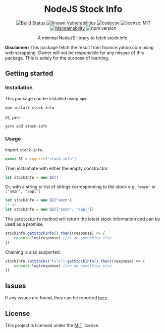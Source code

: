 <div align="center">
<h1>NodeJS Stock Info</h1>

[![Build Status](https://travis-ci.com/paul-shuvo/nodejs-stock-info.svg?branch=main)](https://travis-ci.com/paul-shuvo/nodejs-stock-info) [![Known Vulnerabilities](https://snyk.io/test/github/paul-shuvo/nodejs-stock-info/badge.svg?targetFile=package.json)](https://snyk.io/test/github/paul-shuvo/nodejs-stock-info?targetFile=package.json) [![codecov](https://codecov.io/gh/paul-shuvo/nodejs-stock-info/branch/main/graph/badge.svg)](https://codecov.io/gh/paul-shuvo/nodejs-stock-info)
 ![license: MIT](https://img.shields.io/npm/l/vue.svg) [![Maintainability](https://api.codeclimate.com/v1/badges/b512e403dfc172ee3b0d/maintainability)](https://codeclimate.com/github/paul-shuvo/nodejs-stock-info/maintainability) ![npm version](https://badge.fury.io/js/nodejs-stock-info.svg)
 <!-- ![npm](https://img.shields.io/npm/dm/nodejs-stock-info) -->

<p>A minimal NodeJS library to fetch stock info.</p>
</div>

__Disclaimer:__ This package fetch the result from finance.yahoo.com using web scrapping. Owner will not be responsible for any misuse of this package. This is solely for the purpose of learning.

## Getting started

### Installation

This package can be installed using `npm`

```bash
npm install stock-info
```

or, `yarn`

```bash
yarn add stock-info
```

### Usage

Import `stock-info`.

```javascript
const SI = require('stock-info')
```

Then instantiate with either the empty constructor

```javascript
let stockInfo = new SI()
```

Or, with a string or list of strings corresponding to the stock e.g. `"amzn"` or `["amzn", "aapl"]`

```javascript
let stockInfo = new SI("amzn")
// or
let stockInfo = new SI(["amzn", "aapl"])
```

The `getStockInfo` method will return the latest stock information and can be used as a promise.

```javascript
stockInfo.getStockInfo().then((response) => {
    console.log(response) //or do something else
})
```

Chaining is also supported.

```javascript
stockInfo.setStocks("tsla").getStockInfo().then((response) => {
    console.log(response) //or do something else
})
```



## Issues

If any issues are found, they can be reported [here](https://github.com/paul-shuvo/nodejs-stock-info/issues).

## License

This project is licensed under the [MIT](LICENSE) license.
